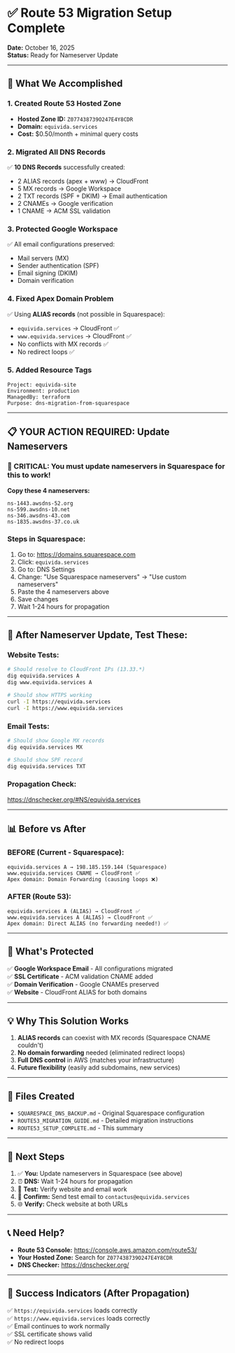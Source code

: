 # ✅ Route 53 Migration Setup Complete

**Date:** October 16, 2025  
**Status:** Ready for Nameserver Update

---

## 🎉 What We Accomplished

### 1. Created Route 53 Hosted Zone
- **Hosted Zone ID:** `Z077438739O247E4Y8CDR`
- **Domain:** `equivida.services`
- **Cost:** $0.50/month + minimal query costs

### 2. Migrated All DNS Records
✅ **10 DNS Records** successfully created:
- 2 ALIAS records (apex + www) → CloudFront
- 5 MX records → Google Workspace
- 2 TXT records (SPF + DKIM) → Email authentication
- 2 CNAMEs → Google verification
- 1 CNAME → ACM SSL validation

### 3. Protected Google Workspace
✅ All email configurations preserved:
- Mail servers (MX)
- Sender authentication (SPF)
- Email signing (DKIM)
- Domain verification

### 4. Fixed Apex Domain Problem
✅ Using **ALIAS records** (not possible in Squarespace):
- `equivida.services` → CloudFront ✅
- `www.equivida.services` → CloudFront ✅
- No conflicts with MX records ✅
- No redirect loops ✅

### 5. Added Resource Tags
```
Project: equivida-site
Environment: production
ManagedBy: terraform
Purpose: dns-migration-from-squarespace
```

---

## 📋 YOUR ACTION REQUIRED: Update Nameservers

### 🚨 CRITICAL: You must update nameservers in Squarespace for this to work!

**Copy these 4 nameservers:**
```
ns-1443.awsdns-52.org
ns-599.awsdns-10.net
ns-346.awsdns-43.com
ns-1835.awsdns-37.co.uk
```

### Steps in Squarespace:
1. Go to: https://domains.squarespace.com
2. Click: `equivida.services`
3. Go to: DNS Settings
4. Change: "Use Squarespace nameservers" → "Use custom nameservers"
5. Paste the 4 nameservers above
6. Save changes
7. Wait 1-24 hours for propagation

---

## 🧪 After Nameserver Update, Test These:

### Website Tests:
```bash
# Should resolve to CloudFront IPs (13.33.*)
dig equivida.services A
dig www.equivida.services A

# Should show HTTPS working
curl -I https://equivida.services
curl -I https://www.equivida.services
```

### Email Tests:
```bash
# Should show Google MX records
dig equivida.services MX

# Should show SPF record
dig equivida.services TXT
```

### Propagation Check:
https://dnschecker.org/#NS/equivida.services

---

## 📊 Before vs After

### BEFORE (Current - Squarespace):
```
equivida.services A → 198.185.159.144 (Squarespace)
www.equivida.services CNAME → CloudFront ✅
Apex domain: Domain Forwarding (causing loops ❌)
```

### AFTER (Route 53):
```
equivida.services A (ALIAS) → CloudFront ✅
www.equivida.services A (ALIAS) → CloudFront ✅
Apex domain: Direct ALIAS (no forwarding needed!) ✅
```

---

## 🔐 What's Protected

✅ **Google Workspace Email** - All configurations migrated  
✅ **SSL Certificate** - ACM validation CNAME added  
✅ **Domain Verification** - Google CNAMEs preserved  
✅ **Website** - CloudFront ALIAS for both domains  

---

## 💡 Why This Solution Works

1. **ALIAS records** can coexist with MX records (Squarespace CNAME couldn't)
2. **No domain forwarding** needed (eliminated redirect loops)
3. **Full DNS control** in AWS (matches your infrastructure)
4. **Future flexibility** (easily add subdomains, new services)

---

## 📁 Files Created

- `SQUARESPACE_DNS_BACKUP.md` - Original Squarespace configuration
- `ROUTE53_MIGRATION_GUIDE.md` - Detailed migration instructions
- `ROUTE53_SETUP_COMPLETE.md` - This summary

---

## 🎯 Next Steps

1. ✅ **You:** Update nameservers in Squarespace (see above)
2. ⏰ **DNS:** Wait 1-24 hours for propagation
3. 🧪 **Test:** Verify website and email work
4. 📧 **Confirm:** Send test email to `contactus@equivida.services`
5. 🌐 **Verify:** Check website at both URLs

---

## 📞 Need Help?

- **Route 53 Console:** https://console.aws.amazon.com/route53/
- **Your Hosted Zone:** Search for `Z077438739O247E4Y8CDR`
- **DNS Checker:** https://dnschecker.org/

---

## 🎉 Success Indicators (After Propagation)

✅ `https://equivida.services` loads correctly  
✅ `https://www.equivida.services` loads correctly  
✅ Email continues to work normally  
✅ SSL certificate shows valid  
✅ No redirect loops  

